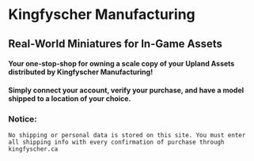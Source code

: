 # Kingfyscher Manufacturing
## Real-World Miniatures for In-Game Assets
 
#### Your one-stop-shop for owning a scale copy of your Upland Assets distributed by Kingfyscher Manufacturing!

#### Simply connect your account, verify your purchase, and have a model shipped to a location of your choice.

### Notice: 
    No shipping or personal data is stored on this site. You must enter all shipping info with every confirmation of purchase through kingfyscher.ca
